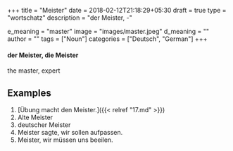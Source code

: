 +++
title        = "Meister"
date         = 2018-02-12T21:18:29+05:30
draft        = true
type         = "wortschatz"
description  = "der Meister, -"

e_meaning    = "master"
image        = "images/master.jpeg"
d_meaning    = ""
author       = ""
tags         = ["Noun"]
categories   = ["Deutsch", "German"]
+++

#### der Meister, die Meister

the master, expert

## Examples
1. [Übung macht den Meister.]({{< relref "17.md" >}})
2. Alte Meister
3. deutscher Meister
4. Meister sagte, wir sollen aufpassen.
5. Meister, wir müssen uns beeilen.
